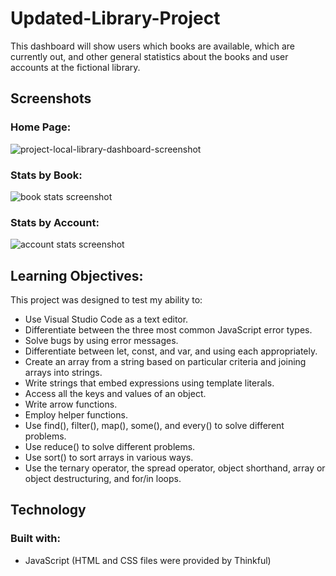 ﻿# Updated-Library-Project
 
 This dashboard will show users which books are available, which are currently out, and other general statistics about the books
and user accounts at the fictional library. 

## Screenshots
### Home Page:
![project-local-library-dashboard-screenshot](/screenshots/local-library-screenshot.jpg)


### Stats by Book:
![book stats screenshot](/screenshots/book-stats-screenshot.jpg)


### Stats by Account:
![account stats screenshot](/screenshots/account-stats-screenshot.jpg)

## Learning Objectives:
This project was designed to test my ability to:
- Use Visual Studio Code as a text editor.
- Differentiate between the three most common JavaScript error types.
- Solve bugs by using error messages.
- Differentiate between let, const, and var, and using each appropriately.
- Create an array from a string based on particular criteria and joining arrays into strings.
- Write strings that embed expressions using template literals.
- Access all the keys and values of an object.
- Write arrow functions.
- Employ helper functions.
- Use find(), filter(), map(), some(), and every() to solve different problems.
- Use reduce() to solve different problems.
- Use sort() to sort arrays in various ways.
- Use the ternary operator, the spread operator, object shorthand, array or object destructuring, and for/in loops.

## Technology
### Built with:
- JavaScript (HTML and CSS files were provided by Thinkful)
